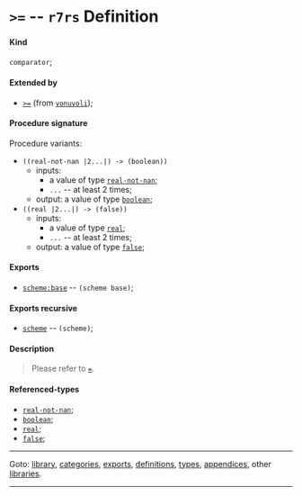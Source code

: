 

<a id='definition__r7rs__ZZZZ__3e_3d'></a>

# `>=` -- `r7rs` Definition


<a id='definition__r7rs__ZZZZ__3e_3d__kind'></a>

#### Kind

`comparator`;


<a id='definition__r7rs__ZZZZ__3e_3d__extended-by'></a>

#### Extended by

 * [`>=`](../../vonuvoli/definitions/ZZZZ__3e_3d.md#definition__vonuvoli__ZZZZ__3e_3d) (from [`vonuvoli`](../../vonuvoli/_index.md#library__vonuvoli));


<a id='definition__r7rs__ZZZZ__3e_3d__procedure-signature'></a>

#### Procedure signature

Procedure variants:
 * `((real-not-nan |2...|) -> (boolean))`
   * inputs:
     * a value of type [`real-not-nan`](../../r7rs/types/real-not-nan.md#type__r7rs__real-not-nan);
     * `...` -- at least 2 times;
   * output: a value of type [`boolean`](../../r7rs/types/boolean.md#type__r7rs__boolean);
 * `((real |2...|) -> (false))`
   * inputs:
     * a value of type [`real`](../../r7rs/types/real.md#type__r7rs__real);
     * `...` -- at least 2 times;
   * output: a value of type [`false`](../../r7rs/types/false.md#type__r7rs__false);


<a id='definition__r7rs__ZZZZ__3e_3d__exports'></a>

#### Exports

 * [`scheme:base`](../../r7rs/exports/scheme_3a_base.md#export__r7rs__scheme_3a_base) -- `(scheme base)`;


<a id='definition__r7rs__ZZZZ__3e_3d__exports-recursive'></a>

#### Exports recursive

 * [`scheme`](../../r7rs/exports/scheme.md#export__r7rs__scheme) -- `(scheme)`;


<a id='definition__r7rs__ZZZZ__3e_3d__description'></a>

#### Description

> Please refer to [`=`](../../r7rs/definitions/ZZZZ__3d.md#definition__r7rs__ZZZZ__3d).


<a id='definition__r7rs__ZZZZ__3e_3d__referenced-types'></a>

#### Referenced-types

 * [`real-not-nan`](../../r7rs/types/real-not-nan.md#type__r7rs__real-not-nan);
 * [`boolean`](../../r7rs/types/boolean.md#type__r7rs__boolean);
 * [`real`](../../r7rs/types/real.md#type__r7rs__real);
 * [`false`](../../r7rs/types/false.md#type__r7rs__false);

----

Goto: [library](../../r7rs/_index.md#library__r7rs), [categories](../../r7rs/categories/_index.md#toc__r7rs__categories), [exports](../../r7rs/exports/_index.md#toc__r7rs__exports), [definitions](../../r7rs/definitions/_index.md#toc__r7rs__definitions), [types](../../r7rs/types/_index.md#toc__r7rs__types), [appendices](../../r7rs/appendices/_index.md#toc__r7rs__appendices), other [libraries](../../_libraries.md#toc__libraries).

----

